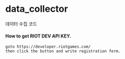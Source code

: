 # data_collector
데이터 수집 코드

#### How to get RIOT DEV API KEY.

    goto https://developer.riotgames.com/
    then click the button and write registration form.
    


